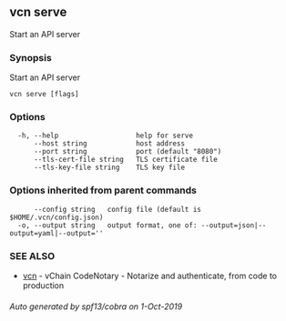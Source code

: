 ## vcn serve

Start an API server

### Synopsis

Start an API server

```
vcn serve [flags]
```

### Options

```
  -h, --help                   help for serve
      --host string            host address
      --port string            port (default "8080")
      --tls-cert-file string   TLS certificate file
      --tls-key-file string    TLS key file
```

### Options inherited from parent commands

```
      --config string   config file (default is $HOME/.vcn/config.json)
  -o, --output string   output format, one of: --output=json|--output=yaml|--output=''
```

### SEE ALSO

* [vcn](vcn.md)	 - vChain CodeNotary - Notarize and authenticate, from code to production

###### Auto generated by spf13/cobra on 1-Oct-2019
